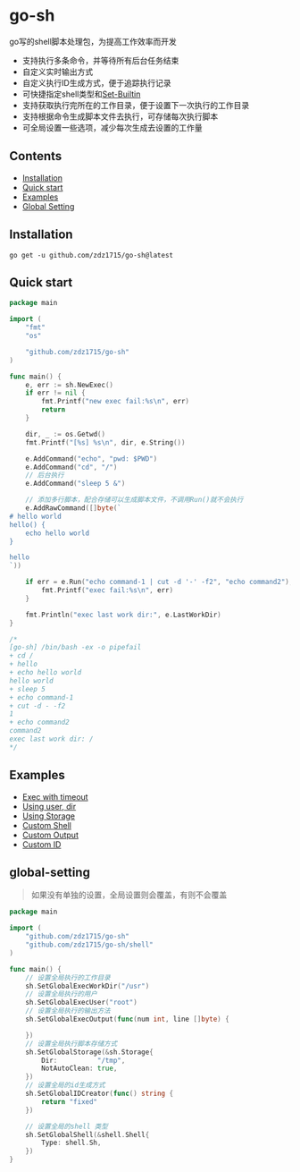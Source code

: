 # go-sh
go写的shell脚本处理包，为提高工作效率而开发
- 支持执行多条命令，并等待所有后台任务结束
- 自定义实时输出方式
- 自定义执行ID生成方式，便于追踪执行记录
- 可快捷指定shell类型和[Set-Builtin](https://www.gnu.org/software/bash/manual/html_node/The-Set-Builtin.html)
- 支持获取执行完所在的工作目录，便于设置下一次执行的工作目录
- 支持根据命令生成脚本文件去执行，可存储每次执行脚本
- 可全局设置一些选项，减少每次生成去设置的工作量

## Contents
- [Installation](#Installation)
- [Quick start](#quick-start)
- [Examples](#examples)
- [Global Setting](#global-setting)
## Installation
```shell
go get -u github.com/zdz1715/go-sh@latest
```

## Quick start
```go
package main

import (
	"fmt"
	"os"

	"github.com/zdz1715/go-sh"
)

func main() {
	e, err := sh.NewExec()
	if err != nil {
		fmt.Printf("new exec fail:%s\n", err)
		return
	}

	dir, _ := os.Getwd()
	fmt.Printf("[%s] %s\n", dir, e.String())

	e.AddCommand("echo", "pwd: $PWD")
	e.AddCommand("cd", "/")
	// 后台执行
	e.AddCommand("sleep 5 &")

	// 添加多行脚本，配合存储可以生成脚本文件，不调用Run()就不会执行
	e.AddRawCommand([]byte(`
# hello world
hello() {
	echo hello world
}

hello
`))

	if err = e.Run("echo command-1 | cut -d '-' -f2", "echo command2"); err != nil {
		fmt.Printf("exec fail:%s\n", err)
	}

	fmt.Println("exec last work dir:", e.LastWorkDir)
}

/*
[go-sh] /bin/bash -ex -o pipefail
+ cd /
+ hello
+ echo hello world
hello world
+ sleep 5
+ echo command-1
+ cut -d - -f2
1
+ echo command2
command2
exec last work dir: /
*/

```
## Examples
- [Exec with timeout](./examples/timeout/main.go)
- [Using user, dir](./examples/using-user-dir/main.go)
- [Using Storage](./examples/using-storage/main.go)
- [Custom Shell](./examples/custom-shell/main.go)
- [Custom Output](./examples/custom-output/main.go)
- [Custom ID](./examples/custom-id/main.go)

## global-setting
> 如果没有单独的设置，全局设置则会覆盖，有则不会覆盖

```go
package main

import (
	"github.com/zdz1715/go-sh"
	"github.com/zdz1715/go-sh/shell"
)

func main() {
	// 设置全局执行的工作目录
	sh.SetGlobalExecWorkDir("/usr")
	// 设置全局执行的用户
	sh.SetGlobalExecUser("root")
	// 设置全局执行的输出方法
	sh.SetGlobalExecOutput(func(num int, line []byte) {

	})
	// 设置全局执行脚本存储方式
	sh.SetGlobalStorage(&sh.Storage{
		Dir:          "/tmp",
		NotAutoClean: true,
	})
	// 设置全局的id生成方式
	sh.SetGlobalIDCreator(func() string {
		return "fixed"
	})

	// 设置全局的shell 类型
	sh.SetGlobalShell(&shell.Shell{
		Type: shell.Sh,
    })
}
```
